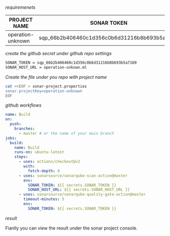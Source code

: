 
_requiremenets_


|PROJECT NAME| SONAR TOKEN| SONAR HOST |
|---|---|---|
|operation-unknown|sqp_66b2b406460c1d356c0b6d31216b8b693b5a7169|operation-unkown.ml|

_create the github secret under github repo settings_

```bash
SONAR_TOKEN = sqp_66b2b406460c1d356c0b6d31216b8b693b5a7169
SONAR_HOST_URL = operation-unkown.ml
```

_Create the file under you repo with project name_

```bash
cat <<EOF > sonar-project.properties
sonar.projectKey=operation-unknown
EOF
```
_github workflows_

```yml
name: Build
on:
  push:
    branches:
      - master # or the name of your main branch
jobs:
  build:
    name: Build
    runs-on: ubuntu-latest
    steps:
      - uses: actions/checkout@v2
        with:
          fetch-depth: 0
      - uses: sonarsource/sonarqube-scan-action@master
        env:
          SONAR_TOKEN: ${{ secrets.SONAR_TOKEN }}
          SONAR_HOST_URL: ${{ secrets.SONAR_HOST_URL }}
      - uses: sonarsource/sonarqube-quality-gate-action@master
        timeout-minutes: 5
        env:
          SONAR_TOKEN: ${{ secrets.SONAR_TOKEN }}
```

 _result_
 
 Fianlly you can view the result under the sonar project console.
 
